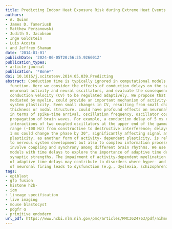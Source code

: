 ```yaml
---
title: Predicting Indoor Heat Exposure Risk during Extreme Heat Events
authors:
- A. Quinn
- James D. TameriusB
- Matthew Perzanowski
- Judith S. Jacobson
- Inge Goldstein
- Luis Acosta
- and Jeffrey Shaman
date: '2014-01-01'
publishDate: '2024-06-05T20:56:25.926601Z'
publication_types:
- article-journal
publication: '*Bone*'
doi: 10.1016/j.scitotenv.2014.05.039.Predicting
abstract: Conduction time is typically ignored in computational models of neural network
  function. Here we consider the effects of conduction delays on the synchrony of
  neuronal activity and neural oscillators, and evaluate the consequences of allowing
  conduction velocity (CV) to be regulated adaptively. We propose that CV variation,
  mediated by myelin, could provide an important mechanism of activity-dependent nervous
  system plasticity. Even small changes in CV, resulting from small changes in myelin
  thickness or nodal structure, could have profound effects on neuronal network function
  in terms of spike-time arrival, oscillation frequency, oscillator coupling, and
  propagation of brain waves. For example, a conduction delay of 5 ms could change
  interactions of two coupled oscillators at the upper end of the gamma frequency
  range (∼100 Hz) from constructive to destructive interference; delays smaller than
  1 ms could change the phase by 30°, significantly affecting signal amplitude. Myelin
  plasticity, as another form of activity- dependent plasticity, is relevant not only
  to nervous system development but also to complex information processing tasks that
  involve coupling and synchrony among different brain rhythms. We use coupled oscillator
  models with time delays to explore the importance of adaptive time delays and adaptive
  synaptic strengths. The impairment of activity-dependent myelination and the loss
  of adaptive time delays may contribute to disorders where hyper- and hypo-synchrony
  of neuronal firing leads to dysfunction (e.g., dyslexia, schizophrenia, epilepsy)
tags:
- epiblast
- gfp fusion
- histone h2b-
- icm
- lineage specification
- live imaging
- mouse blastocyst
- pdgfr α
- primitive endoderm
url_pdf: https://www.ncbi.nlm.nih.gov/pmc/articles/PMC3624763/pdf/nihms412728.pdf
---
```

